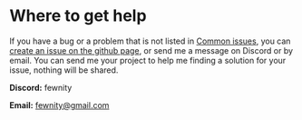 # Where to get help

If you have a bug or a problem that is not listed in [Common issues](./common_issues.md), you can [create an issue on the github page](https://github.com/Fewnity/Xenity-Engine/issues), or send me a message on Discord or by email. You can send me your project to help me finding a solution for your issue, nothing will be shared.

**Discord:** fewnity

**Email:** fewnity@gmail.com